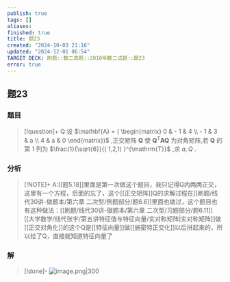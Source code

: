 ```yaml
---
publish: true
tags: []
aliases: 
finished: true
title: 题23
created: "2024-10-03 21:16"
updated: "2024-12-01 06:54"
TARGET DECK: 刷题::数二真题::2010年数二试题::题23
error: true
---
```

## 题23
### 题目
> [!question]+
> Q:设 $\mathbf{A} = ( \begin{matrix} 0 &  - 1 & 4 \\   - 1 & 3 & a \\  4 & a & 0 \end{matrix})$ ,正交矩阵 $\mathbf{Q}$ 使 ${\mathbf{Q}}^{\mathrm{T}}\mathbf{A}\mathbf{Q}$ 为对角矩阵,若 $\mathbf{Q}$ 的第 1 列为 $\frac{1}{\sqrt{6}}{( 1,2,1) }^{\mathrm{T}}$ ,求 $a,Q$ .
### 分析
> [!NOTE]+
> A:[[题5.18]]里面是第一次做这个题目，我只记得Q内两两正交，这里有一个方程，后面的忘了，这个[[正交矩阵]]Q的求解过程在[[刷题/线代30讲-做题本/第六章 二次型/例题部分/题6.6]]里面也做过，这个题目也有这种做法：[[刷题/线代30讲-做题本/第六章 二次型/习题部分/题6.11]]
> [[大学数学/线代张宇/第五讲特征值与特征向量/实对称矩阵|实对称矩阵]]做[[正交对角化]]的这个Q是[[特征向量]]做[[施密特正交化]]以后拼起来的，所以给了Q，直接就知道特征向量了
### 解
> [!done]-
> ![image.png|300](https://img.hwenyi.live/202411011737287.webp)